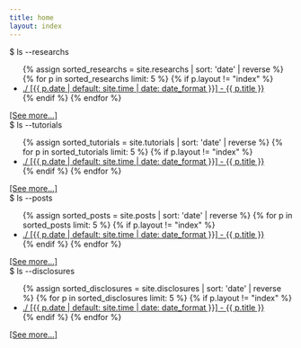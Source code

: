 ```yaml
---
title: home
layout: index
---
```


<div class="terminal-content">
    <div class="terminal-command">$ ls --researchs</div>
    <ul>
    {% assign sorted_researchs = site.researchs | sort: 'date' | reverse %}
    {% for p in sorted_researchs limit: 5 %}
    {% if p.layout != "index" %}
        <li>
            <a href="{{ p.url | relative_url }}">./ [{{ p.date | default: site.time | date: date_format }}] - {{ p.title }}</a>
        </li>
    {% endif %}
    {% endfor %}
    </ul>
    <a href="/researchs" class="text-danger">[See more...]</a>
</div>

<div class="terminal-content">
    <div class="terminal-command">$ ls --tutorials</div>
    <ul>
    {% assign sorted_tutorials = site.tutorials | sort: 'date' | reverse %}
    {% for p in sorted_tutorials limit: 5 %}
    {% if p.layout != "index" %}
        <li>
            <a href="{{ p.url | relative_url }}">./ [{{ p.date | default: site.time | date: date_format }}] - {{ p.title }}</a>
        </li>
    {% endif %}
    {% endfor %}
    </ul>
    <a href="/tutorials" class="text-danger">[See more...]</a>
</div>

<div class="terminal-content">
    <div class="terminal-command">$ ls --posts</div>
    <ul>
    {% assign sorted_posts = site.posts | sort: 'date' | reverse %}
    {% for p in sorted_posts limit: 5 %}
    {% if p.layout != "index" %}
        <li>
            <a href="{{ p.url | relative_url }}">./ [{{ p.date | default: site.time | date: date_format }}] - {{ p.title }}</a>
        </li>
    {% endif %}
    {% endfor %}
    </ul>
    <a href="/posts" class="text-danger">[See more...]</a>
</div>

<div class="terminal-content">
    <div class="terminal-command">$ ls --disclosures</div>
    <ul>
    {% assign sorted_disclosures = site.disclosures | sort: 'date' | reverse %}
    {% for p in sorted_disclosures limit: 5 %}
    {% if p.layout != "index" %}
        <li>
            <a href="{{ p.url | relative_url }}">./ [{{ p.date | default: site.time | date: date_format }}] - {{ p.title }}</a>
        </li>
    {% endif %}
    {% endfor %}
    </ul>
    <a href="/disclosures" class="text-danger">[See more...]</a>
</div>